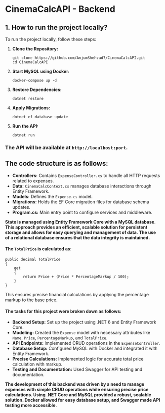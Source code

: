 # CinemaCalcAPI - Backend

## 1. How to run the project **locally**?

To run the project locally, follow these steps:

1. **Clone the Repository:**
   ```
   git clone https://github.com/AnjumShehzad7/CinemaCalcAPI.git
   cd CinemaCalcAPI
   ```
2. **Start MySQL using Docker:**
   ```
   docker-compose up -d
   ```
3. **Restore Dependencies:**
   ```
   dotnet restore
   ```
4. **Apply Migrations:**
   ```
   dotnet ef database update
   ```
5. **Run the API:**
   ```
   dotnet run
   ```
### The API will be available at `http://localhost:port`.

## The code structure is as follows:
- **Controllers:** Contains `ExpenseController.cs` to handle all HTTP requests related to expenses.
- **Data:** `CinemaCalcContext.cs` manages database interactions through Entity Framework.
- **Models:** Defines the `Expense.cs` model.
- **Migrations:** Holds the EF Core migration files for database schema updates.
- **Program.cs:** Main entry point to configure services and middleware.

**State is managed using Entity Framework Core with a MySQL database. This approach provides an 
efficient, scalable solution for persistent storage and allows for easy querying and management 
of data. The use of a relational database ensures that the data integrity is maintained.**

#### The `TotalPrice` is calculated as:
```
public decimal TotalPrice 
{ 
    get 
    { 
        return Price + (Price * PercentageMarkup / 100); 
    }
}
```
This ensures precise financial calculations by applying the percentage markup to the base price.

#### The tasks for this project were broken down as follows:

- **Backend Setup:** Set up the project using .NET 6 and Entity Framework Core.
- **Modeling:** Created the `Expense` model with necessary attributes like `Name`, `Price`, `PercentageMarkup`, and `TotalPrice`.
- **API Endpoints:** Implemented CRUD operations in the `ExpenseController`.
- **Database Setup:** Configured MySQL with Docker and integrated it with Entity Framework.
- **Precise Calculations:** Implemented logic for accurate total price calculation with markup.
- **Testing and Documentation:** Used Swagger for API testing and documentation.

**The development of this backend was driven by a need to manage expenses with simple CRUD 
operations while ensuring precise price calculations. Using .NET Core and MySQL provided 
a robust, scalable solution. Docker allowed for easy database setup, and Swagger made API testing more accessible.**
